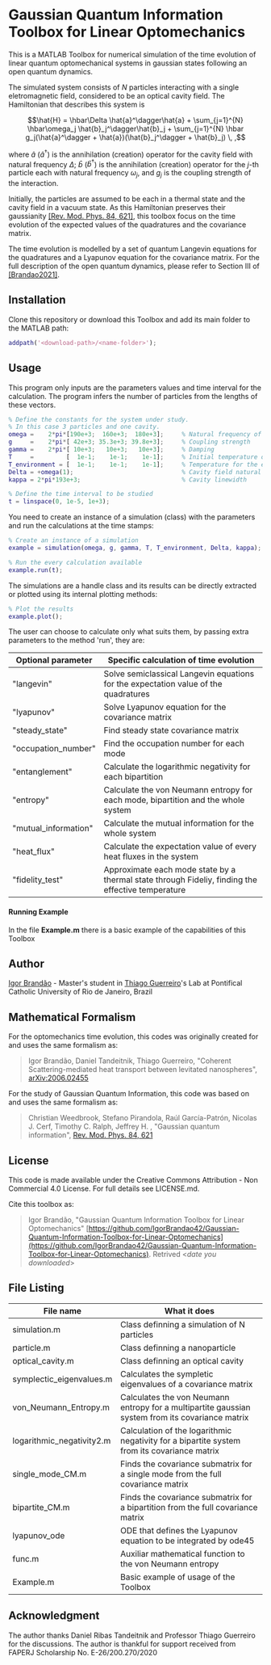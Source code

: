 
# Gaussian Quantum Information Toolbox for Linear Optomechanics

This is a MATLAB Toolbox for numerical simulation of the time evolution of linear quantum optomechanical systems in gaussian states following an open quantum dynamics.

The simulated system consists of $N$ particles interacting with a single eletromagnetic field, considered to be an optical cavity field. The Hamiltonian that describes this system is

$$\hat{H} = \hbar\Delta \hat{a}^\dagger\hat{a} + \sum_{j=1}^{N}  \hbar\omega_j \hat{b}_j^\dagger\hat{b}_j + \sum_{j=1}^{N}  \hbar g_j(\hat{a}^\dagger + \hat{a})(\hat{b}_j^\dagger + \hat{b}_j) \, ,$$

where $\hat{a}$ ($\hat{a}^\dagger$) is the annihilation (creation) operator for the cavity field with natural frequency $\Delta$; $\hat{b}$ ($\hat{b}^\dagger$) is the annihilation (creation) operator for the $j$-th particle each with natural frequency $\omega_j$, and $g_j$ is the coupling strength of the interaction.

Initially, the particles are assumed to be each in a thermal state and the cavity field in a vacuum state. As this Hamiltonian preserves their gaussianity [[Rev. Mod. Phys. 84, 621]](https://journals.aps.org/rmp/abstract/10.1103/RevModPhys.84.621), this toolbox focus on the time evolution of the expected values of the quadratures and the covariance matrix.

The time evolution is modelled by a set of quantum Langevin equations for the quadratures and a Lyapunov equation for the covariance matrix. For the full description of the open quantum dynamics, please refer to Section III of [[Brandao2021]](https://arxiv.org/abs/2006.02455).

## Installation

Clone this repository or download this Toolbox and add its main folder to the MATLAB path:

```MATLAB
addpath('<download-path>/<name-folder>');
```

## Usage

This program only inputs are the parameters values and time interval for the calculation. The program infers the number of particles from the lengths of these vectors.
```MATLAB
% Define the constants for the system under study. 
% In this case 3 particles and one cavity.
omega =    2*pi*[190e+3;  160e+3;  180e+3];     % Natural frequency of the particles
g     =    2*pi*[ 42e+3; 35.3e+3; 39.8e+3];     % Coupling strength
gamma =    2*pi*[ 10e+3;   10e+3;   10e+3];     % Damping
T     =         [  1e-1;    1e-1;    1e-1];     % Initial temperature of each particle
T_environment = [  1e-1;    1e-1;    1e-1];     % Temperature for the environment of each particle
Delta = +omega(1);                              % Cavity field natural frequency
kappa = 2*pi*193e+3;                            % Cavity linewidth

% Define the time interval to be studied
t = linspace(0, 1e-5, 1e+3);
```

You need to create an instance of a simulation (class) with the parameters and run the calculations at the time stamps:
```MATLAB
% Create an instance of a simulation
example = simulation(omega, g, gamma, T, T_environment, Delta, kappa);

% Run the every calculation available
example.run(t);
```

The simulations are a handle class and its results can be directly extracted or plotted using its internal plotting methods:
```MATLAB
% Plot the results
example.plot();
```

The user can choose to calculate only what suits them, by passing extra parameters to the method 'run', they are:

|  Optional parameter  | Specific calculation of time evolution |
|----------------------|----------------------|
| "langevin"           | Solve semiclassical Langevin equations for the expectation value of the quadratures |
| "lyapunov"           | Solve Lyapunov equation for the covariance matrix| 
| "steady_state"       | Find steady state covariance matrix |
|"occupation_number"   | Find the occupation number for each mode|
| "entanglement"       | Calculate the logarithmic negativity for each bipartition |
| "entropy"            | Calculate the von Neumann entropy for each mode, bipartition and the whole system|
| "mutual_information" | Calculate the mutual information for the whole system|
|   "heat_flux"        | Calculate the expectation value of every heat fluxes in the system|
| "fidelity_test"      | Approximate each mode state by a thermal state through Fideliy, finding the effective temperature |

#### Running Example
In the file **Example.m** there is a basic example of the capabilities of this Toolbox

## Author
[Igor Brandão](mailto:igorbrandao@aluno.puc-rio.br) - Master's student in [Thiago Guerreiro](mailto:barbosa@puc-rio.br)'s Lab at Pontifical Catholic University of Rio de Janeiro, Brazil

## Mathematical Formalism
For the optomechanics time evolution, this codes was originally created for and uses the same formalism as:
> Igor Brandão, Daniel Tandeitnik, Thiago Guerreiro, "Coherent Scattering-mediated heat transport between levitated nanospheres", [arXiv:2006.02455](https://arxiv.org/abs/2006.02455)

For the study of Gaussian Quantum Information, this code was based on and uses the same formalism as:

> Christian Weedbrook, Stefano Pirandola, Raúl García-Patrón, Nicolas J. Cerf, Timothy C. Ralph, Jeffrey H. , "Gaussian quantum information", [Rev. Mod. Phys. 84, 621](https://journals.aps.org/rmp/abstract/10.1103/RevModPhys.84.621)

## License
This code is made available under the Creative Commons Attribution - Non Commercial 4.0 License. For full details see LICENSE.md.

Cite this toolbox as: 
> Igor Brandão, "Gaussian Quantum Information Toolbox for Linear Optomechanics" [https://github.com/IgorBrandao42/Gaussian-Quantum-Information-Toolbox-for-Linear-Optomechanics](https://github.com/IgorBrandao42/Gaussian-Quantum-Information-Toolbox-for-Linear-Optomechanics). Retrived <*date you downloaded*>

## File Listing

|    File name     |              What it does |
|------------------|----------------------------------------------|
|  simulation.m    |  Class definning a simulation of N particles |
|   particle.m  |    Class definning a nanoparticle  |
|   optical_cavity.m  |   Class definning an optical cavity   |
|   symplectic_eigenvalues.m  |  Calculates the sympletic eigenvalues of a covariance matrix    |
|   von_Neumann_Entropy.m  |  Calculates the von Neumann entropy for a multipartite gaussian system from its covariance matrix  |
|   logarithmic_negativity2.m  |   Calculation of the logarithmic negativity for a bipartite system from its covariance matrix   |
|    single_mode_CM.m   |     Finds the covariance submatrix for a single mode from the full covariance matrix      |
|    bipartite_CM.m   |       Finds the covariance submatrix for a bipartition from the full covariance matrix     |
|    lyapunov_ode    | ODE that defines the Lyapunov equation to be integrated by ode45 |
  |  func.m    | Auxiliar mathematical function to the von Neumann entropy |
  | Example.m     | Basic example of usage of the Toolbox

## Acknowledgment
The author thanks Daniel Ribas Tandeitnik and Professor Thiago Guerreiro for the discussions. The author is thankful for support received from FAPERJ Scholarship No. E-26/200.270/2020




